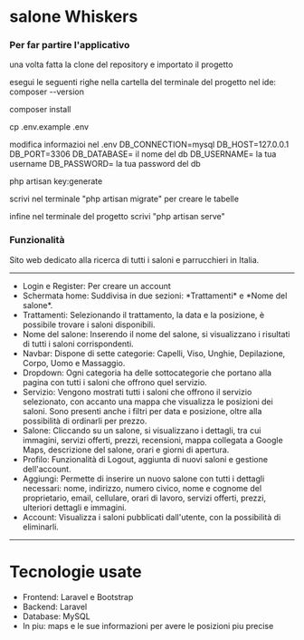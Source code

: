 <h1>salone Whiskers</h1>

<h3>Per far partire l'applicativo</h3>
<p>una volta fatta la clone del repository e importato il progetto

esegui le seguenti righe nella cartella del  terminale del progetto nel ide:
composer --version

composer install

cp .env.example .env

modifica informazioi nel .env 
DB_CONNECTION=mysql
DB_HOST=127.0.0.1
DB_PORT=3306
DB_DATABASE= il nome del db
DB_USERNAME= la tua username
DB_PASSWORD= la tua password del db

php artisan key:generate

scrivi nel terminale "php artisan migrate" per creare le tabelle

infine nel terminale del progetto scrivi "php artisan serve"
</p>



<h3>Funzionalità</h3>

Sito web dedicato alla ricerca di tutti i saloni e parrucchieri in Italia.
____________________________________________________________________________________________________________________________________________________________________________________________________________________

<ul>
    <li>Login e Register: Per creare un account</li>
    <li>Schermata home: Suddivisa in due sezioni: *Trattamenti* e *Nome del salone*. </li>
    <li>Trattamenti: Selezionando il trattamento, la data e la posizione, è possibile trovare i saloni disponibili.</li>
    <li>Nome del salone: Inserendo il nome del salone, si visualizzano i risultati di tutti i saloni corrispondenti.</li>
    <li>Navbar: Dispone di sette categorie: Capelli, Viso, Unghie, Depilazione, Corpo, Uomo e Massaggio.</li>
    <li>Dropdown: Ogni categoria ha delle sottocategorie che portano alla pagina con tutti i saloni che offrono quel servizio.</li>
    <li>Servizio: Vengono mostrati tutti i saloni che offrono il servizio selezionato, con accanto una mappa che visualizza le posizioni dei saloni. Sono presenti anche i filtri per data e posizione, oltre alla possibilità di ordinarli per prezzo.</li>
    <li>Salone:  Cliccando su un salone, si visualizzano i dettagli, tra cui immagini, servizi offerti, prezzi, recensioni, mappa collegata a Google Maps, descrizione del salone, orari e giorni di apertura.</li>
    <li>Profilo: Funzionalità di Logout, aggiunta di nuovi saloni e gestione dell'account.</li>
    <li>Aggiungi: Permette di inserire un nuovo salone con tutti i dettagli necessari: nome, indirizzo, numero civico, nome e cognome del proprietario, email, cellulare, orari di lavoro, servizi offerti, prezzi, ulteriori dettagli e immagini.</li>
    <li>Account:  Visualizza i saloni pubblicati dall'utente, con la possibilità di eliminarli. </li>
</ul>



____________________________________________________________________________________________________________________________________________________________________________________________________________________

<h1>Tecnologie usate</h1>

<ul>
    <li>Frontend: Laravel e Bootstrap</li>
    <li>Backend: Laravel </li>
    <li>Database: MySQL</li>
    <li>In piu: maps e le sue informazioni per avere le posizioni piu precise</li>
</ul>

